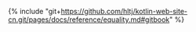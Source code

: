 {% include "git+https://github.com/hltj/kotlin-web-site-cn.git/pages/docs/reference/equality.md#gitbook" %}
